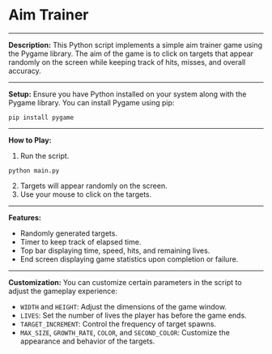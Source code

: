 # Aim Trainer

---

**Description:**
This Python script implements a simple aim trainer game using the Pygame library. The aim of the game is to click on targets that appear randomly on the screen while keeping track of hits, misses, and overall accuracy.

---

**Setup:**
Ensure you have Python installed on your system along with the Pygame library. You can install Pygame using pip:

```
pip install pygame
```

---

**How to Play:**
1. Run the script.
```
python main.py
```
2. Targets will appear randomly on the screen.
3. Use your mouse to click on the targets.

---

**Features:**
- Randomly generated targets.
- Timer to keep track of elapsed time.
- Top bar displaying time, speed, hits, and remaining lives.
- End screen displaying game statistics upon completion or failure.

---

**Customization:**
You can customize certain parameters in the script to adjust the gameplay experience:
- `WIDTH` and `HEIGHT`: Adjust the dimensions of the game window.
- `LIVES`: Set the number of lives the player has before the game ends.
- `TARGET_INCREMENT`: Control the frequency of target spawns.
- `MAX_SIZE`, `GROWTH_RATE`, `COLOR`, and `SECOND_COLOR`: Customize the appearance and behavior of the targets.

